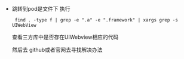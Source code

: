 - 跳转到pod是文件下 执行

  ```objc
   find . -type f | grep -e ".a" -e ".framework" | xargs grep -s UIWebView	
  ```

  查看三方库中是否存在UIWebview相应的代码

  然后去 github或者官网去寻找解决办法 

  